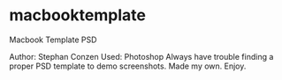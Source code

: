 macbooktemplate
===============

Macbook Template PSD

Author: Stephan Conzen
Used: Photoshop
Always have trouble finding a proper PSD template to demo screenshots. Made my own.
Enjoy.
